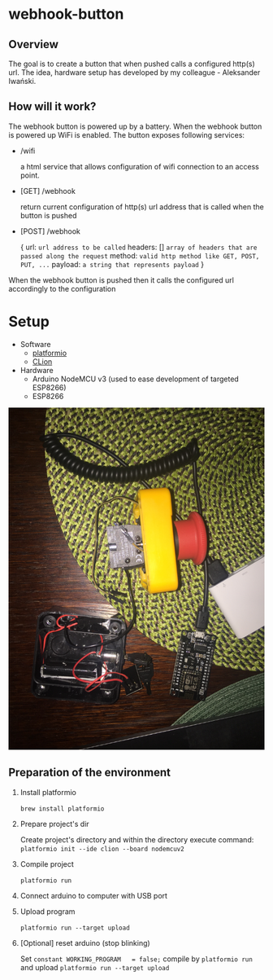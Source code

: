 # webhook-button

## Overview
The goal is to create a button that when pushed calls a configured http(s) url.
The idea, hardware setup has developed by my colleague - Aleksander Iwański. 

## How will it work?

The webhook button is powered up by a battery. When the webhook button is powered up WiFi is enabled. 
The button exposes following services:
- /wifi
   
   a html service that allows configuration of wifi connection to an access point.
- [GET] /webhook

    return current configuration of http(s) url address that is called when the button is pushed
    
- [POST] /webhook

    {
        url: `url address to be called`
        headers: [] `array of headers that are passed along the request`
        method: `valid http method like GET, POST, PUT, ...`
        payload: `a string that represents payload`
    } 

When the webhook button is pushed then it calls the configured url accordingly to the configuration

# Setup

* Software
    * [platformio](https://platformio.org)
    * [CLion](https://www.jetbrains.com/clion/)
* Hardware
    * Arduino NodeMCU v3 (used to ease development of targeted ESP8266)
    * ESP8266
    
![hardware setup](hardware_setup.jpg)
   
## Preparation of the environment

1. Install platformio
   
    `brew install platformio`

1. Prepare project's dir

    Create project's directory and within the directory execute command:
    `platformio init --ide clion --board nodemcuv2` 

1. Compile project

    `platformio run`
    
1. Connect arduino to computer with USB port
1. Upload program

    `platformio run --target upload`
1. [Optional] reset arduino (stop blinking)
    
    Set `constant WORKING_PROGRAM   = false;`
    compile by `platformio run` and upload `platformio run --target upload`
